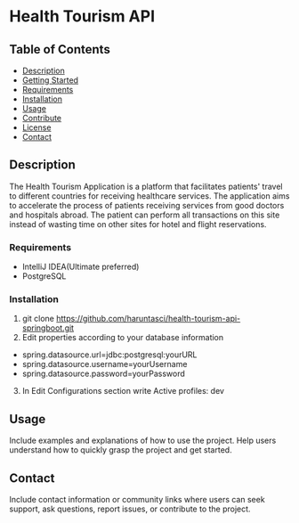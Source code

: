 # Health Tourism API
## Table of Contents
- [Description](#description)
- [Getting Started](#getting-started)
- [Requirements](#requirements)
- [Installation](#installation)
- [Usage](#usage)
- [Contribute](#contribute)
- [License](#license)
- [Contact](#contact)

## Description

The Health Tourism Application is a platform that facilitates patients' travel to different countries for receiving healthcare services. 
The application aims to accelerate the process of patients receiving services from good doctors and hospitals abroad.
The patient can perform all transactions on this site instead of wasting time on other sites for hotel and flight reservations.

### Requirements

- IntelliJ IDEA(Ultimate preferred)
- PostgreSQL

### Installation

1. git clone https://github.com/haruntasci/health-tourism-api-springboot.git
2. Edit properties according to your database information
- spring.datasource.url=jdbc:postgresql:yourURL
- spring.datasource.username=yourUsername
- spring.datasource.password=yourPassword
3. In Edit Configurations section write Active profiles: dev

## Usage

Include examples and explanations of how to use the project. Help users understand how to quickly grasp the project and get started.

## Contact

Include contact information or community links where users can seek support, ask questions, report issues, or contribute to the project.
